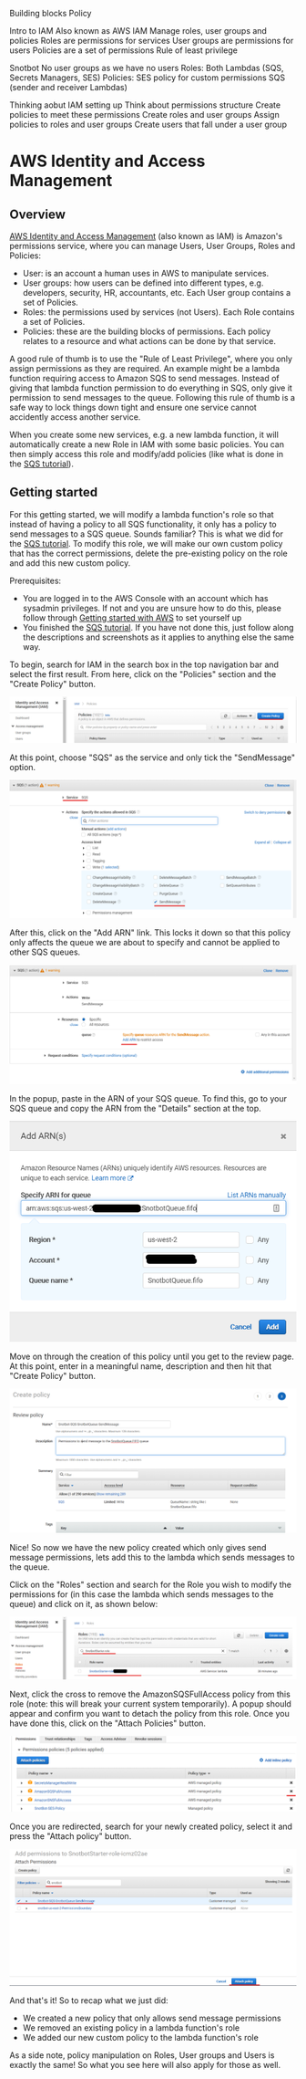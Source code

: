 Building blocks
Policy

Intro to IAM
Also known as AWS IAM
Manage roles, user groups and policies
Roles are permissions for services
User groups are permissions for users
Policies are a set of permissions
Rule of least privilege

Snotbot
No user groups as we have no users
Roles:
Both Lambdas (SQS, Secrets Managers, SES)
Policies:
SES policy for custom permissions
SQS (sender and receiver Lambdas)

Thinking aobut IAM setting up
Think about permissions structure
Create policies to meet these permissions
Create roles and user groups
Assign policies to roles and user groups
Create users that fall under a user group

# AWS Identity and Access Management

## Overview

[AWS Identity and Access Management](https://aws.amazon.com/iam/) (also known as IAM) is Amazon's permissions service, where you can manage Users, User Groups, Roles and Policies:

- User: is an account a human uses in AWS to manipulate services.
- User groups: how users can be defined into different types, e.g. developers, security, HR, accountants, etc. Each User group contains a set of Policies.
- Roles: the permissions used by services (not Users). Each Role contains a set of Policies.
- Policies: these are the building blocks of permissions. Each policy relates to a resource and what actions can be done by that service.

A good rule of thumb is to use the "Rule of Least Privilege", where you only assign permissions as they are required. An example might be a lambda function requiring access to Amazon SQS to send messages. Instead of giving that lambda function permission to do everything in SQS, only give it permission to send messages to the queue. Following this rule of thumb is a safe way to lock things down tight and ensure one service cannot accidently access another service.

When you create some new services, e.g. a new lambda function, it will automatically create a new Role in IAM with some basic policies. You can then simply access this role and modify/add policies (like what is done in the [SQS tutorial](https://github.com/Daniel-Hardie/summer-of-tech/blob/main/snotbot/Amazon%20Simple%20Queue%20Service.md)).

## Getting started

For this getting started, we will modify a lambda function's role so that instead of having a policy to all SQS functionality, it only has a policy to send messages to a SQS queue. Sounds familiar? This is what we did for the [SQS tutorial](https://github.com/Daniel-Hardie/summer-of-tech/blob/main/snotbot/Amazon%20Simple%20Queue%20Service.md). To modify this role, we will make our own custom policy that has the correct permissions, delete the pre-existing policy on the role and add this new custom policy.

Prerequisites:

- You are logged in to the AWS Console with an account which has sysadmin privileges. If not and you are unsure how to do this, please follow through [Getting started with AWS](https://github.com/Daniel-Hardie/summer-of-tech/blob/main/snotbot/Getting%20started%20with%20AWS.md) to set yourself up
- You finished the [SQS tutorial](https://github.com/Daniel-Hardie/summer-of-tech/blob/main/snotbot/Amazon%20Simple%20Queue%20Service.md). If you have not done this, just follow along the descriptions and screenshots as it applies to anything else the same way.

To begin, search for IAM in the search box in the top navigation bar and select the first result. From here, click on the "Policies" section and the "Create Policy" button.

![IAM find role](images/IAM_100.png)

At this point, choose "SQS" as the service and only tick the "SendMessage" option.

![IAM find role](images/IAM_4.png)

After this, click on the "Add ARN" link. This locks it down so that this policy only affects the queue we are about to specify and cannot be applied to other SQS queues.

![IAM find role](images/IAM_5.png)

In the popup, paste in the ARN of your SQS queue. To find this, go to your SQS queue and copy the ARN from the "Details" section at the top.

![IAM find role](images/IAM_6.png)

Move on through the creation of this policy until you get to the review page. At this point, enter in a meaningful name, description and then hit that "Create Policy" button.

![IAM find role](images/IAM_7.png)

Nice! So now we have the new policy created which only gives send message permissions, lets add this to the lambda which sends messages to the queue.

Click on the "Roles" section and search for the Role you wish to modify the permissions for (in this case the lambda which sends messages to the queue) and click on it, as shown below:

![IAM find role](images/IAM_1.png)

Next, click the cross to remove the AmazonSQSFullAccess policy from this role (note: this will break your current system temporarily). A popup should appear and confirm you want to detach the policy from this role. Once you have done this, click on the "Attach Policies" button.

![IAM detach policy](images/IAM_2.png)

Once you are redirected, search for your newly created policy, select it and press the "Attach policy" button.

![IAM add new policy](images/IAM_8.png)

And that's it! So to recap what we just did:

- We created a new policy that only allows send message permissions
- We removed an existing policy in a lambda function's role
- We added our new custom policy to the lambda function's role

As a side note, policy manipulation on Roles, User groups and Users is exactly the same! So what you see here will also apply for those as well.
